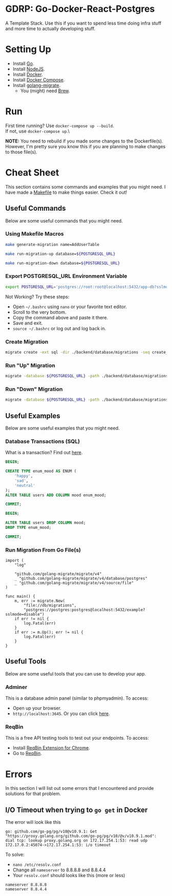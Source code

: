 # GDRP: Go-Docker-React-Postgres
A Template Stack. Use this if you want to spend less time doing infra stuff and more time to actually developing stuff.

# Setting Up
- Install [Go](https://golang.org/doc/install).
- Install [NodeJS](https://nodejs.org/en/download/).
- Install [Docker](https://docs.docker.com/get-docker/).
- Install [Docker Compose](https://docs.docker.com/compose/install/).
- Install [golang-migrate](https://github.com/golang-migrate/migrate).
    - You (might) need [Brew](https://brew.sh/).

# Run
First time running? Use `docker-compose up --build`.\
If not, use `docker-compose up`.\

**NOTE:** You need to rebuild if you made some changes to the Dockerfile(s). However, I'm pretty sure you know this if you are planning to make changes to those file(s).

# Cheat Sheet
This section contains some commands and examples that you might need. I have made a [Makefile](https://github.com/acailuv/GDRP/blob/main/Makefile) to make things easier. Check it out!

## Useful Commands
Below are some useful commands that you might need.

### Using Makefile Macros
```bash
make generate-migration name=AddUserTable
```
```bash
make run-migration-up database=${POSTGRESQL_URL}
```
```bash
make run-migration-down database=${POSTGRESQL_URL}
```

### Export POSTGRESQL_URL Environment Variable
```bash
export POSTGRESQL_URL='postgres://root:root@localhost:5432/app-db?sslmode=disable'
```
Not Working? Try these steps:
- Open `~/.bashrc` using `nano` or your favorite text editor.
- Scroll to the very bottom.
- Copy the command above and paste it there.
- Save and exit.
- `source ~/.bashrc` or log out and log back in.

### Create Migration
```bash
migrate create -ext sql -dir ./backend/database/migrations -seq create_users_table
```

### Run "Up" Migration
```bash
migrate -database ${POSTGRESQL_URL} -path ./backend/database/migrations up
```

### Run "Down" Migration
```bash
migrate -database ${POSTGRESQL_URL} -path ./backend/database/migrations down
```

## Useful Examples
Below are some useful examples that you might need.

### Database Transactions (SQL)
What is a transaction? Find out [here](https://specialties.bayt.com/en/specialties/q/222277/what-is-the-difference-between-transaction-and-query/).
```sql
BEGIN;

CREATE TYPE enum_mood AS ENUM (
	'happy',
	'sad',
	'neutral'
);
ALTER TABLE users ADD COLUMN mood enum_mood;

COMMIT;
```
```sql
BEGIN;

ALTER TABLE users DROP COLUMN mood;
DROP TYPE enum_mood;

COMMIT;
```

### Run Migration From Go File(s)
```golang
import (
	"log"

	"github.com/golang-migrate/migrate/v4"
	_ "github.com/golang-migrate/migrate/v4/database/postgres"
	_ "github.com/golang-migrate/migrate/v4/source/file"
)

func main() {
	m, err := migrate.New(
		"file://db/migrations",
		"postgres://postgres:postgres@localhost:5432/example?sslmode=disable")
	if err != nil {
		log.Fatal(err)
	}
	if err := m.Up(); err != nil {
		log.Fatal(err)
	}
}
```

## Useful Tools
Below are some useful tools that you can use to develop your app.

### Adminer
This is a database admin panel (similar to phpmyadmin). To access:
- Open up your browser.
- `http://localhost:3645`. Or you can click [here](http://localhost:3645).

### ReqBin
This is a free API testing tools to test out your endpoints. To access:
- Install [ReqBin Extension for Chrome](https://chrome.google.com/webstore/detail/reqbin-http-client/gmmkjpcadciiokjpikmkkmapphbmdjok).
- Go to [ReqBin](https://reqbin.com/).

# Errors
In this section I will list out some errors that I encountered and provide solutions for that problem.
## I/O Timeout when trying to `go get` in Docker
The error will look like this
```
go: github.com/go-pg/pg/v10@v10.9.1: Get "https://proxy.golang.org/github.com/go-pg/pg/v10/@v/v10.9.1.mod": dial tcp: lookup proxy.golang.org on 172.17.254.1:53: read udp 172.17.0.2:45074->172.17.254.1:53: i/o timeout
```
To solve:
- `nano /etc/resolv.conf`
- Change all `nameserver` to 8.8.8.8 and 8.8.4.4
- Your `resolv.conf` should looks like this (more or less)
```
nameserver 8.8.8.8
nameserver 8.8.4.4
```